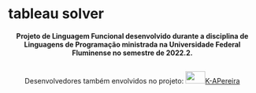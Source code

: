 # tableau solver

<div align="center">
 <h4>Projeto de Linguagem Funcional desenvolvido durante a disciplina de Linguagens de Programação ministrada na Universidade Federal Fluminense no semestre de 2022.2.<h4>
</div>
 
   ##

<div align="center">
 Desenvolvedores também envolvidos no projeto:
  <a href="https://github.com/K-APereira" target="_blank"><img height="25" width="40" src="https://cdn.jsdelivr.net/gh/devicons/devicon/icons/github/github-original.svg">K-APereira</a>
 </div>
